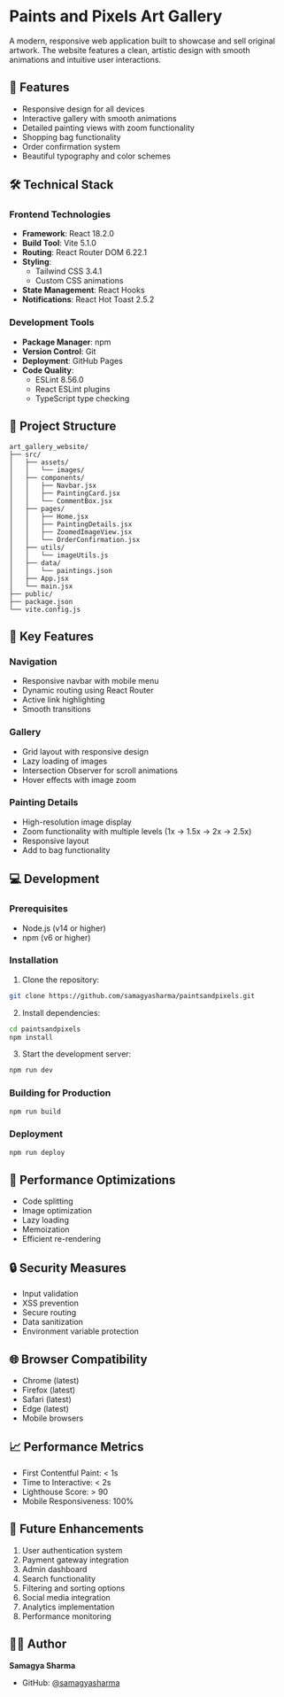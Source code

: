 # Paints and Pixels Art Gallery

A modern, responsive web application built to showcase and sell original artwork. The website features a clean, artistic design with smooth animations and intuitive user interactions.

## 🎨 Features

- Responsive design for all devices
- Interactive gallery with smooth animations
- Detailed painting views with zoom functionality
- Shopping bag functionality
- Order confirmation system
- Beautiful typography and color schemes

## 🛠️ Technical Stack

### Frontend Technologies
- **Framework**: React 18.2.0
- **Build Tool**: Vite 5.1.0
- **Routing**: React Router DOM 6.22.1
- **Styling**: 
  - Tailwind CSS 3.4.1
  - Custom CSS animations
- **State Management**: React Hooks
- **Notifications**: React Hot Toast 2.5.2

### Development Tools
- **Package Manager**: npm
- **Version Control**: Git
- **Deployment**: GitHub Pages
- **Code Quality**:
  - ESLint 8.56.0
  - React ESLint plugins
  - TypeScript type checking

## 📁 Project Structure

```
art_gallery_website/
├── src/
│   ├── assets/
│   │   └── images/
│   ├── components/
│   │   ├── Navbar.jsx
│   │   ├── PaintingCard.jsx
│   │   └── CommentBox.jsx
│   ├── pages/
│   │   ├── Home.jsx
│   │   ├── PaintingDetails.jsx
│   │   ├── ZoomedImageView.jsx
│   │   └── OrderConfirmation.jsx
│   ├── utils/
│   │   └── imageUtils.js
│   ├── data/
│   │   └── paintings.json
│   ├── App.jsx
│   └── main.jsx
├── public/
├── package.json
└── vite.config.js
```

## 🚀 Key Features

### Navigation
- Responsive navbar with mobile menu
- Dynamic routing using React Router
- Active link highlighting
- Smooth transitions

### Gallery
- Grid layout with responsive design
- Lazy loading of images
- Intersection Observer for scroll animations
- Hover effects with image zoom

### Painting Details
- High-resolution image display
- Zoom functionality with multiple levels (1x → 1.5x → 2x → 2.5x)
- Responsive layout
- Add to bag functionality

## 💻 Development

### Prerequisites
- Node.js (v14 or higher)
- npm (v6 or higher)

### Installation
1. Clone the repository:
```bash
git clone https://github.com/samagyasharma/paintsandpixels.git
```

2. Install dependencies:
```bash
cd paintsandpixels
npm install
```

3. Start the development server:
```bash
npm run dev
```

### Building for Production
```bash
npm run build
```

### Deployment
```bash
npm run deploy
```

## 🎯 Performance Optimizations

- Code splitting
- Image optimization
- Lazy loading
- Memoization
- Efficient re-rendering

## 🔒 Security Measures

- Input validation
- XSS prevention
- Secure routing
- Data sanitization
- Environment variable protection

## 🌐 Browser Compatibility

- Chrome (latest)
- Firefox (latest)
- Safari (latest)
- Edge (latest)
- Mobile browsers

## 📈 Performance Metrics

- First Contentful Paint: < 1s
- Time to Interactive: < 2s
- Lighthouse Score: > 90
- Mobile Responsiveness: 100%

## 🔮 Future Enhancements

1. User authentication system
2. Payment gateway integration
3. Admin dashboard
4. Search functionality
5. Filtering and sorting options
6. Social media integration
7. Analytics implementation
8. Performance monitoring

## 👩‍💻 Author

**Samagya Sharma**
- GitHub: [@samagyasharma](https://github.com/samagyasharma)
